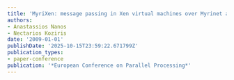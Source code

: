 ```yaml
---
title: 'MyriXen: message passing in Xen virtual machines over Myrinet and Ethernet'
authors:
- Anastassios Nanos
- Nectarios Koziris
date: '2009-01-01'
publishDate: '2025-10-15T23:59:22.671799Z'
publication_types:
- paper-conference
publication: '*European Conference on Parallel Processing*'
---
```

